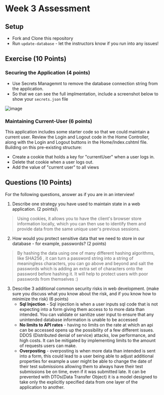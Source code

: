 # Week 3 Assessment

## Setup
* Fork and Clone this repository
* Run `update-database` - let the instructors know if you run into any issues!

## Exercise (10 Points)
### Securing the Application (4 points)
* Use Secrets Managemnt to remove the database connection string from the application.
* So that we can see the full implmentation, include a screenshot below to show your `secrets.json` file

![image](https://github.com/Jeremy-Kimball/Mod4Week3_Assessment/assets/130601077/ac62be12-d942-4050-b868-7aba0c1a7292)

### Maintaining Current-User (6 points)

This application includes some starter code so that we could maintain a current user.  Review the Login and Logout code in the Home Controller, along with the Login and Logout buttons in the Home/Index.cshtml file.  Building on this pre-existing structure:
* Create a cookie that holds a key for "currentUser" when a user logs in.
* Delete that cookie when a user logs out.
* Add the value of "current user" to all views

## Questions (10 Points)

For the following questions, answer as if you are in an interview!
1. Describe one strategy you have used to maintain state in a web application. (2 points)\
>Using cookies, it allows you to have the client's browser store information locally, which you can then use to identify them and provide data from the same unique user's previous sessions.
2. How would you protect sensitive data that we need to store in our database - for example, passwords? (2 points)
>By hashing the data using one of many different hashing algorithms, like SHA256 , it can turn a password string into a string of meaningless characters, you can go above and beyond and salt the passwords which is adding an extra set of characters onto the password before hashing it. It will help to protect users with poor passwords from themselves :)
3. Describe 3 additional common security risks in web development. (make sure you discuss what you know about the risk, and if you know how to minimize the risk) (6 points)
      - **Sql Injection** - Sql injection is when a user inputs sql code that is not expecting into a form giving them access to to more data than intended. You can validate or sanitize user input to ensure that any unintended database information is unable to be accessed
      - **No limits to API rates** - having no limits on the rate at which an api can be accessed opens up the possibility of a few different issues. DDOS (Distributed denial of service) attacks, low performance, and high costs. It can be mitigated by implementing limits to the amount of requests users can make.
      - **Overposting** - overposting is when more data than intended is sent into a form, this could lead to a user being able to adjust additional properties for example a user might be able to change the date of their test submissions allowing them to always have their test submissions be on time, even if it was submitted late. It can be prevented with DTOs(Data Transfer Object) it is a model designed to take only the explicitly specified data from one layer of the application to another. 
